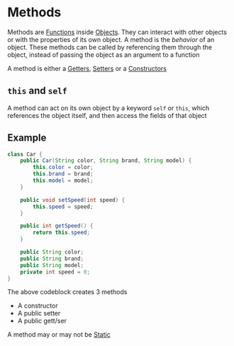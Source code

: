 # Methods
Methods are [Functions](../CS50x/Week-1-C/CS50x_Functions.md) inside [Objects](./Univesp_Objects.md). They can interact with other objects or with the properties of its own object. A method is the *behavior* of an object.
These methods can be called by referencing them through the object, instead of passing the object as an argument to a function

A method is either a [Getters](./Univesp_Getters.md), [Setters](./Univesp_Setters.md) or a [Constructors](./Univesp_Constructors.md)

## `this` and `self`
A method can act on its own object by a keyword `self` or `this`, which references the object itself, and then access the fields of that object

## Example

```java
class Car {
    public Car(String color, String brand, String model) {
        this.color = color;
        this.brand = brand;
        this.model = model;
    }

    public void setSpeed(int speed) {
        this.speed = speed;
    }

    public int getSpeed() {
        return this.speed;
    }

    public String color; 
    public String brand;
    public String model;
    private int speed = 0;
}
```

The above codeblock creates 3 methods
- A constructor
- A public setter
- A public gett/ser

A method may or may not be [Static](./Univesp_Static.md)